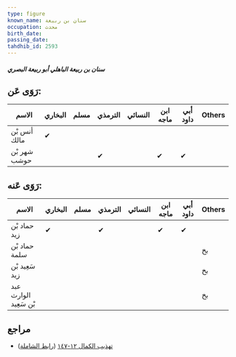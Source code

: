 ```yaml
---
type: figure
known_name: سنان بن ربيعة
occupation: محدث
birth_date:
passing_date:
tahdhib_id: 2593
---
```

##### سنان بن ربيعة الباهلي أبو ربيعة البصري

## رَوَى عَن:
| الاسم        | البخاري | مسلم | الترمذي | النسائي | ابن ماجه | أبي داود | Others |
| ------------ | ------- | ---- | ------- | ------- | -------- | -------- | ------ |
| أنس بْن مالك | ✔       |      |         |         |          |          |        |
| شهر بْن حوشب |         |      | ✔       |         | ✔        | ✔        |        |
## رَوَى عَنه:
| الاسم                 | البخاري | مسلم | الترمذي | النسائي | ابن ماجه | أبي داود | Others |
| --------------------- | ------- | ---- | ------- | ------- | -------- | -------- | ------ |
| حماد بْن زيد          | ✔       |      | ✔       |         | ✔        | ✔        |        |
| حماد بْن سلمة         |         |      |         |         |          |          | بخ     |
| سَعِيد بْن زيد        |         |      |         |         |          |          | بخ     |
| عبد الوارث بْن سَعِيد |         |      |         |         |          |          | بخ     |
## مراجع
- [تهذيب الكمال ١٢-١٤٧](obsidian://open?vault=Tahdhib-al-Kamal&file=Figures/٢٥٩٣-سنان%20بن%20ربيعة%20الباهلي%20أبو%20ربيعة%20البصري) ([رابط الشاملة](https://shamela.ws/book/3722/5920))